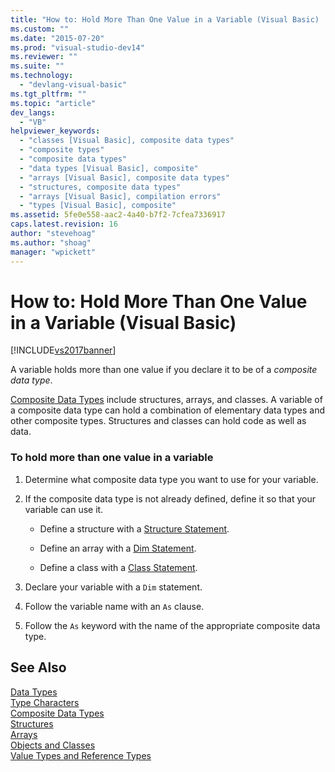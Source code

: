 ```yaml
---
title: "How to: Hold More Than One Value in a Variable (Visual Basic) | Microsoft Docs"
ms.custom: ""
ms.date: "2015-07-20"
ms.prod: "visual-studio-dev14"
ms.reviewer: ""
ms.suite: ""
ms.technology: 
  - "devlang-visual-basic"
ms.tgt_pltfrm: ""
ms.topic: "article"
dev_langs: 
  - "VB"
helpviewer_keywords: 
  - "classes [Visual Basic], composite data types"
  - "composite types"
  - "composite data types"
  - "data types [Visual Basic], composite"
  - "arrays [Visual Basic], composite data types"
  - "structures, composite data types"
  - "arrays [Visual Basic], compilation errors"
  - "types [Visual Basic], composite"
ms.assetid: 5fe0e558-aac2-4a40-b7f2-7cfea7336917
caps.latest.revision: 16
author: "stevehoag"
ms.author: "shoag"
manager: "wpickett"
---
```

# How to: Hold More Than One Value in a Variable (Visual Basic)
[!INCLUDE[vs2017banner](../../../../visual-basic/includes/vs2017banner.md)]

A variable holds more than one value if you declare it to be of a *composite data type*.  
  
 [Composite Data Types](../../../../visual-basic/programming-guide/language-features/data-types/composite-data-types.md) include structures, arrays, and classes. A variable of a composite data type can hold a combination of elementary data types and other composite types. Structures and classes can hold code as well as data.  
  
### To hold more than one value in a variable  
  
1.  Determine what composite data type you want to use for your variable.  
  
2.  If the composite data type is not already defined, define it so that your variable can use it.  
  
    -   Define a structure with a [Structure Statement](../../../../visual-basic/language-reference/statements/structure-statement.md).  
  
    -   Define an array with a [Dim Statement](../../../../visual-basic/language-reference/statements/dim-statement.md).  
  
    -   Define a class with a [Class Statement](../../../../visual-basic/language-reference/statements/class-statement.md).  
  
3.  Declare your variable with a `Dim` statement.  
  
4.  Follow the variable name with an `As` clause.  
  
5.  Follow the `As` keyword with the name of the appropriate composite data type.  
  
## See Also  
 [Data Types](../../../../visual-basic/language-reference/data-types/data-type-summary.md)   
 [Type Characters](../../../../visual-basic/programming-guide/language-features/data-types/type-characters.md)   
 [Composite Data Types](../../../../visual-basic/programming-guide/language-features/data-types/composite-data-types.md)   
 [Structures](../../../../visual-basic/programming-guide/language-features/data-types/structures.md)   
 [Arrays](../../../../visual-basic/programming-guide/language-features/arrays/index.md)   
 [Objects and Classes](../../../../visual-basic/programming-guide/language-features/objects-and-classes/index.md)   
 [Value Types and Reference Types](../../../../visual-basic/programming-guide/language-features/data-types/value-types-and-reference-types.md)